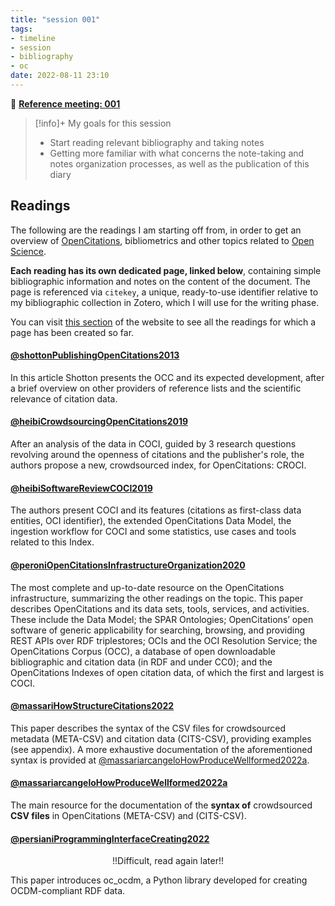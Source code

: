 ```yaml
---
title: "session 001"
tags:
- timeline
- session
- bibliography
- oc
date: 2022-08-11 23:10
---
```

<span 
		class="ob-timelines"
		data-date="2022-08-11-00">
</span>

👥 [**Reference meeting: 001**](notes/meetings/meeting%20001.md)

> [!info]+ My goals for this session
> 
> * Start reading relevant bibliography and taking notes
> * Getting more familiar with what concerns the note-taking and notes organization processes, as well as the publication of this diary

## Readings 
The following are the readings I am starting off from, in order to get an overview of [OpenCitations](https://opencitations.net/), bibliometrics and other topics related to [Open Science](https://en.wikipedia.org/wiki/Open_science).

**Each reading has its own dedicated page, linked below**, containing simple bibliographic information and notes on the content of the document. The page is referenced via `citekey`, a unique, ready-to-use identifier relative to my bibliographic collection in Zotero, which I will use for the writing phase. 

You can visit [this section](https://eliarizzetto.github.io/quartz/tags/reading) of the website to see all the readings for which a page has been created so far.

#### [@shottonPublishingOpenCitations2013](notes/readings/@shottonPublishingOpenCitations2013.md)

In this article Shotton presents the OCC and its expected development, after a brief overview on other providers of reference lists and the scientific relevance of citation data.

#### [@heibiCrowdsourcingOpenCitations2019](notes/readings/@heibiCrowdsourcingOpenCitations2019.md)

After an analysis of the data in COCI, guided by 3 research questions revolving around the openness of citations and the publisher's role, the authors propose a new, crowdsourced index, for OpenCitations: CROCI. 

#### [@heibiSoftwareReviewCOCI2019](notes/readings/@heibiSoftwareReviewCOCI2019.md)

The authors present COCI and its features (citations as first-class data entities, OCI identifier), the extended OpenCitations Data Model, the ingestion workflow for COCI and some statistics, use cases and tools related to this Index. 

#### [@peroniOpenCitationsInfrastructureOrganization2020](notes/readings/@peroniOpenCitationsInfrastructureOrganization2020.md)

The most complete and up-to-date resource on the OpenCitations infrastructure, summarizing the other readings on the topic. This paper describes OpenCitations and its data sets, tools, services, and activities. These include the Data Model; the SPAR Ontologies; OpenCitations’ open software of generic applicability for searching, browsing, and providing REST APIs over RDF triplestores; OCIs and the OCI Resolution Service; the OpenCitations Corpus (OCC), a database of open downloadable bibliographic and citation data (in RDF and under CC0); and the OpenCitations Indexes of open citation data, of which the first and largest is COCI.

#### [@massariHowStructureCitations2022](notes/readings/@massariHowStructureCitations2022.md)

This paper describes the syntax of the CSV files for crowdsourced metadata (META-CSV) and citation data (CITS-CSV), providing examples (see appendix). A more exhaustive documentation of the aforementioned syntax is provided at [@massariarcangeloHowProduceWellformed2022a](notes/readings/@massariarcangeloHowProduceWellformed2022a.md).

#### [@massariarcangeloHowProduceWellformed2022a](notes/readings/@massariarcangeloHowProduceWellformed2022a.md)

The main resource for the documentation of the **syntax of** crowdsourced **CSV files** in OpenCitations (META-CSV) and (CITS-CSV).

#### [@persianiProgrammingInterfaceCreating2022](notes/readings/@persianiProgrammingInterfaceCreating2022.md)

<p align=center>!!Difficult, read again later!!</p>

This paper introduces oc_ocdm, a Python library developed for creating OCDM-compliant RDF data.
